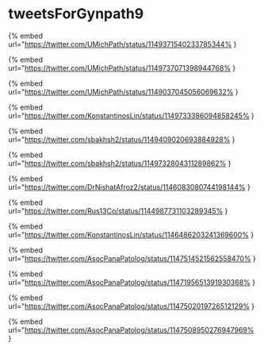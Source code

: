 # tweetsForGynpath9

{% embed url="https://twitter.com/UMichPath/status/1149371540233785344% }

{% embed url="https://twitter.com/UMichPath/status/1149737071398944768% }

{% embed url="https://twitter.com/UMichPath/status/1149037045056069632% }

{% embed url="https://twitter.com/KonstantinosLin/status/1149733386094858245% }

{% embed url="https://twitter.com/sbakhsh2/status/1149409020693884928% }

{% embed url="https://twitter.com/sbakhsh2/status/1149732804311289862% }

{% embed url="https://twitter.com/DrNishatAfroz2/status/1146083080744198144% }

{% embed url="https://twitter.com/Rus13Co/status/1144987731103289345% }

{% embed url="https://twitter.com/KonstantinosLin/status/1146486203241369600% }

{% embed url="https://twitter.com/AsocPanaPatolog/status/1147514521562558470% }

{% embed url="https://twitter.com/AsocPanaPatolog/status/1147195651391930368% }

{% embed url="https://twitter.com/AsocPanaPatolog/status/1147502019726512129% }

{% embed url="https://twitter.com/AsocPanaPatolog/status/1147508950276947969% }


